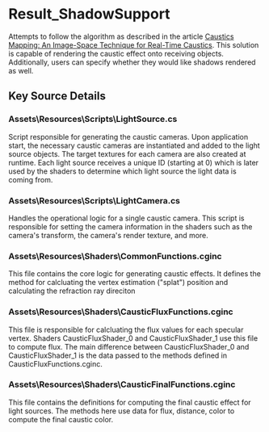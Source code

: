 # Result_ShadowSupport
Attempts to follow the algorithm as described in the article [Caustics Mapping: An Image-Space Technique for Real-Time Caustics](https://ieeexplore.ieee.org/document/4069236). This solution is capable of rendering the caustic effect onto receiving objects. Additionally, users can specify whether they would like shadows rendered as well.

## Key Source Details

### Assets\Resources\Scripts\LightSource.cs
Script responsible for generating the caustic cameras. Upon application start, the necessary caustic cameras are instantiated and added to the light source objects. The target textures for each camera are also created at runtime. Each light source receives a unique ID (starting at 0) which is later used by the shaders to determine which light source the light data is coming from.

### Assets\Resources\Scripts\LightCamera.cs
Handles the operational logic for a single caustic camera. This script is responsible for setting the camera information in the shaders such as the camera's transform, the camera's render texture, and more. 

### Assets\Resources\Shaders\CommonFunctions.cginc
This file contains the core logic for generating caustic effects. It defines the method
for calcluating the vertex estimation ("splat") position and calculating the refraction ray direciton

### Assets\Resources\Shaders\CausticFluxFunctions.cginc
This file is responsible for calcluating the flux values for each specular vertex. Shaders CausticFluxShader_0 and CausticFluxShader_1 use this file to compute flux. The main difference between CausticFluxShader_0 and CausticFluxShader_1 is the data passed to the methods defined in CausticFluxFunctions.cginc.

### Assets\Resources\Shaders\CausticFinalFunctions.cginc
This file contains the definitions for computing the final caustic effect for light sources. The methods here use data for flux, distance, color to compute the final caustic color.